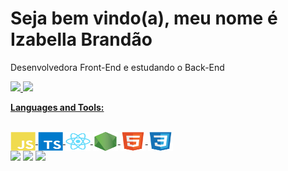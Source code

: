 # Seja bem vindo(a), meu nome é Izabella Brandão
Desenvolvedora Front-End e estudando o Back-End

<div>
  <a href="https://github.com/bellacbs">
  <img height="150em" src="https://github-readme-stats.vercel.app/api?username=bellacbs&show_icons=true&theme=dracula&include_all_commits=true&count_private=true"/>
    <img height="150em" src="https://github-readme-stats.vercel.app/api/top-langs/?username=bellacbs&layout=compact&langs_count=7&theme=dracula"/>
<div>
  
  **Languages and Tools:**  
<div style="display: inline_block, padding: 5em" ><br>
  <img align="center" alt="Tshadz-Js" height="30" width="40" src="https://raw.githubusercontent.com/devicons/devicon/master/icons/javascript/javascript-plain.svg">
  <img align="center" alt="Tshadz-Ts" height="30" width="40" src="https://raw.githubusercontent.com/devicons/devicon/master/icons/typescript/typescript-plain.svg">
  <img align="center" alt="Tshadz-React" height="30" width="40" src="https://raw.githubusercontent.com/devicons/devicon/master/icons/react/react-original.svg">
  <img align="center" alt="Tshadz-NodeJs" height="30" width="40" src="https://raw.githubusercontent.com/github/explore/80688e429a7d4ef2fca1e82350fe8e3517d3494d/topics/nodejs/nodejs.png">
  <img align="center" alt="Tshadz-HTML" height="30" width="40" src="https://raw.githubusercontent.com/devicons/devicon/master/icons/html5/html5-original.svg">
  <img align="center" alt="Tshadz-CSS" height="30" width="40" src="https://raw.githubusercontent.com/devicons/devicon/master/icons/css3/css3-original.svg">
 </div>

  
 <div>
  <a href = "mailto: izabellacbrandao@gmail.com"><img src="https://img.shields.io/badge/-Gmail-%23EA4335?style=for-the-badge&logo=gmail&logoColor=white" target="_blank"></a>
  <a href="https://www.linkedin.com/in/izabella-brandao-99093633/" target="_blank"><img src="https://img.shields.io/badge/-LinkedIn-%230077B5?style=for-the-badge&logo=linkedin&logoColor=white" target="_blank"></a>
  <a href="https://www.instagram.com/bellacbrandaos/" target="_blank"><img src="https://img.shields.io/badge/-Instagram-%23E4405F?style=for-the-badge&logo=instagram&logoColor=white" target="_blank"></a>
</div>
